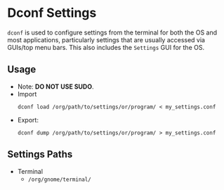 # Dconf Settings

`dconf` is used to configure settings from the terminal for both the OS and most applications, particularly settings that are usually accessed via GUIs/top menu bars. This also includes the `Settings` GUI for the OS.

## Usage

* Note: **DO NOT USE SUDO**.
* Import
    ```
    dconf load /org/path/to/settings/or/program/ < my_settings.conf
    ```
* Export:
    ```
    dconf dump /org/path/to/settings/or/program/ > my_settings.conf
    ```

## Settings Paths

* Terminal
    - `/org/gnome/terminal/`
